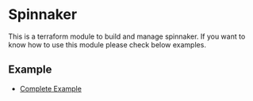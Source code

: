 # Spinnaker
This is a terraform module to build and manage spinnaker. If you want to know how to use this module please check below examples.

## Example
- [Complete Example](https://github.com/Young-ook/terraform-aws-spinnaker/tree/master/examples/complete)
